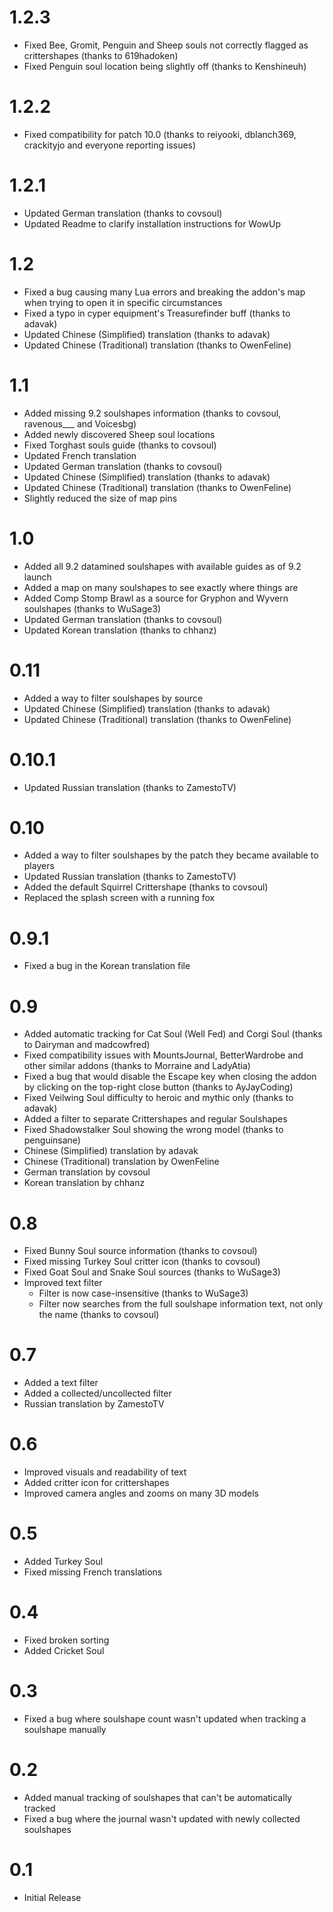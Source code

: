 # 1.2.3

* Fixed Bee, Gromit, Penguin and Sheep souls not correctly flagged as crittershapes (thanks to 619hadoken)
* Fixed Penguin soul location being slightly off (thanks to Kenshineuh)

# 1.2.2

* Fixed compatibility for patch 10.0 (thanks to reiyooki, dblanch369, crackityjo and everyone reporting issues)

# 1.2.1

* Updated German translation (thanks to covsoul)
* Updated Readme to clarify installation instructions for WowUp

# 1.2 

* Fixed a bug causing many Lua errors and breaking the addon's map when trying to open it in specific circumstances
* Fixed a typo in cyper equipment's Treasurefinder buff (thanks to adavak)
* Updated Chinese (Simplified) translation (thanks to adavak)
* Updated Chinese (Traditional) translation (thanks to OwenFeline)

# 1.1 

* Added missing 9.2 soulshapes information (thanks to covsoul, ravenous___ and Voicesbg)
* Added newly discovered Sheep soul locations
* Fixed Torghast souls guide (thanks to covsoul)
* Updated French translation
* Updated German translation (thanks to covsoul)
* Updated Chinese (Simplified) translation (thanks to adavak)
* Updated Chinese (Traditional) translation (thanks to OwenFeline)
* Slightly reduced the size of map pins

# 1.0

* Added all 9.2 datamined soulshapes with available guides as of 9.2 launch
* Added a map on many soulshapes to see exactly where things are
* Added Comp Stomp Brawl as a source for Gryphon and Wyvern soulshapes (thanks to WuSage3)
* Updated German translation (thanks to covsoul)
* Updated Korean translation (thanks to chhanz)

# 0.11

* Added a way to filter soulshapes by source
* Updated Chinese (Simplified) translation (thanks to adavak)
* Updated Chinese (Traditional) translation (thanks to OwenFeline)

# 0.10.1 

* Updated Russian translation (thanks to ZamestoTV)

# 0.10

* Added a way to filter soulshapes by the patch they became available to players
* Updated Russian translation (thanks to ZamestoTV)
* Added the default Squirrel Crittershape (thanks to covsoul) 
* Replaced the splash screen with a running fox

# 0.9.1

* Fixed a bug in the Korean translation file

# 0.9

* Added automatic tracking for Cat Soul (Well Fed) and Corgi Soul (thanks to Dairyman and madcowfred)
* Fixed compatibility issues with MountsJournal, BetterWardrobe and other similar addons (thanks to Morraine and LadyAtia)
* Fixed a bug that would disable the Escape key when closing the addon by clicking on the top-right close button (thanks to AyJayCoding)
* Fixed Veilwing Soul difficulty to heroic and mythic only (thanks to adavak)
* Added a filter to separate Crittershapes and regular Soulshapes
* Fixed Shadowstalker Soul showing the wrong model (thanks to penguinsane)
* Chinese (Simplified) translation by adavak
* Chinese (Traditional) translation by OwenFeline
* German translation by covsoul
* Korean translation by chhanz

# 0.8

* Fixed Bunny Soul source information (thanks to covsoul)
* Fixed missing Turkey Soul critter icon (thanks to covsoul)
* Fixed Goat Soul and Snake Soul sources (thanks to WuSage3)
* Improved text filter 
  * Filter is now case-insensitive (thanks to WuSage3)
  * Filter now searches from the full soulshape information text, not only the name (thanks to covsoul)

# 0.7

* Added a text filter
* Added a collected/uncollected filter
* Russian translation by ZamestoTV

# 0.6

* Improved visuals and readability of text
* Added critter icon for crittershapes
* Improved camera angles and zooms on many 3D models

# 0.5

* Added Turkey Soul
* Fixed missing French translations

# 0.4

* Fixed broken sorting
* Added Cricket Soul

# 0.3

* Fixed a bug where soulshape count wasn't updated when tracking a soulshape manually

# 0.2

* Added manual tracking of soulshapes that can't be automatically tracked
* Fixed a bug where the journal wasn't updated with newly collected soulshapes

# 0.1

* Initial Release
